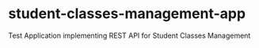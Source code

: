 # student-classes-management-app
Test Application implementing REST API for Student Classes Management
